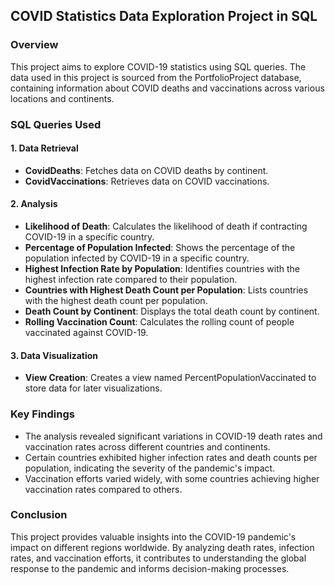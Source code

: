 ## COVID Statistics Data Exploration Project in SQL

### Overview

This project aims to explore COVID-19 statistics using SQL queries. The data used in this project is sourced from the PortfolioProject database, containing information about COVID deaths and vaccinations across various locations and continents.

### SQL Queries Used

#### 1. Data Retrieval

- **CovidDeaths**: Fetches data on COVID deaths by continent.
- **CovidVaccinations**: Retrieves data on COVID vaccinations.

#### 2. Analysis

- **Likelihood of Death**: Calculates the likelihood of death if contracting COVID-19 in a specific country.
- **Percentage of Population Infected**: Shows the percentage of the population infected by COVID-19 in a specific country.
- **Highest Infection Rate by Population**: Identifies countries with the highest infection rate compared to their population.
- **Countries with Highest Death Count per Population**: Lists countries with the highest death count per population.
- **Death Count by Continent**: Displays the total death count by continent.
- **Rolling Vaccination Count**: Calculates the rolling count of people vaccinated against COVID-19.

#### 3. Data Visualization

- **View Creation**: Creates a view named PercentPopulationVaccinated to store data for later visualizations.

### Key Findings

- The analysis revealed significant variations in COVID-19 death rates and vaccination rates across different countries and continents.
- Certain countries exhibited higher infection rates and death counts per population, indicating the severity of the pandemic's impact.
- Vaccination efforts varied widely, with some countries achieving higher vaccination rates compared to others.

### Conclusion

This project provides valuable insights into the COVID-19 pandemic's impact on different regions worldwide. By analyzing death rates, infection rates, and vaccination efforts, it contributes to understanding the global response to the pandemic and informs decision-making processes.